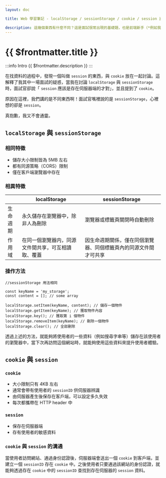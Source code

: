 ```yaml
---
layout: doc

title: Web 學習筆記 - localStorage / sessionStorage / cookie / session 比較

description: 這幾個東西有什麼不同？這是面試很常出現的基礎題，也是前端新手（*例如我）很容易霧煞煞的部分。為了加深印象，我決定來整理一篇筆記。
---
```


# {{ $frontmatter.title }}

:::info Intro
{{ $frontmatter.description }}
:::

在找資料的過程中，發現一個叫做 `session` 的東西，與 `cookie` 放在一起討論。這解釋了我其中一場面試的疑惑，當我在討論 `localStorage` 與 `sessionStorage` 時，面試官卻說「 `session` 應該是存在伺服器端的才對」，並且提到了 `cookie`。

原因在這裡，我們講的是不同東西啊！面試官嘴裡說的是 `sessionStorage`，心裡想的卻是 `session`。

真抱歉，我又不會通靈。

## `localStorage` 與 `sessionStorage`

### 相同特徵

- 儲存大小限制皆為 5MB 左右
- 都有同源策略（CORS）限制
- 僅在客戶端瀏覽器中存在

### 相異特徵

|          | localStorage                                       | sessionStorage                                                   |
| -------- | -------------------------------------------------- | ---------------------------------------------------------------- |
| 生命週期 | 永久儲存在瀏覽器中，除非人為刪除                   | 瀏覽器或標籤頁關閉時自動刪除                                     |
| 作用域   | 在同一個瀏覽器内，同源文件間共享，可互相讀取、覆蓋 | 因生命週期關係，僅在同個瀏覽器、同個標籤頁內的同源文件間才可共享 |

### 操作方法

```js:line-numbers
//sessionStorage 用法相同

const keyName = 'my_storage';
const content = []; // some array

localStorage.setItem(keyName, content); // 儲存一個物件
localStorage.getItem(keyName); // 獲取物件內容
localStorage.key(); // 獲取第 i 個物件
localStorage.removeItem(keyName); // 刪除一個物件
localStorage.clear(); // 全部删除
```

透過上述的方法，就能夠將使用者的一些資料（例如搜尋字串等）儲存在該使用者的瀏覽器中，當下次再訪問這個網站時，就能夠使用這些資料來提升使用者體驗。

## `cookie` 與 `session`

### `cookie`

- 大小限制只有 4KB 左右
- 通常會帶有使用者的 `sessionID` 供伺服器辨識
- 由伺服器產生後保存在客戶端，可以設定多久失效
- 每次都攜帶在 HTTP header 中

### `session`

- 保存在伺服器端
- 存有使用者的敏感資料

### `cookie` 與 `session` 的溝通

當使用者訪問網站、通過身份認證後，伺服器端會送出一個 `cookie` 到客戶端，並建立一個 `sessionID` 存在 `cookie` 中。之後使用者只要通過該網站的身份認證，就能夠透過存在 `cookie` 中的 `sessionID` 查找到存在伺服器的 `session` 資料。
